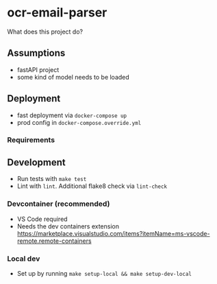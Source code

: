 # ocr-email-parser
What does this project do?

## Assumptions
- fastAPI project
- some kind of model needs to be loaded

## Deployment
- fast deployment via `docker-compose up`
- prod config in `docker-compose.override.yml`
### Requirements

## Development
- Run tests with `make test`
- Lint with `lint`. Additional flake8 check via `lint-check`
### Devcontainer (recommended)
- VS Code required
- Needs the dev containers extension https://marketplace.visualstudio.com/items?itemName=ms-vscode-remote.remote-containers

### Local dev
- Set up by running `make setup-local && make setup-dev-local`